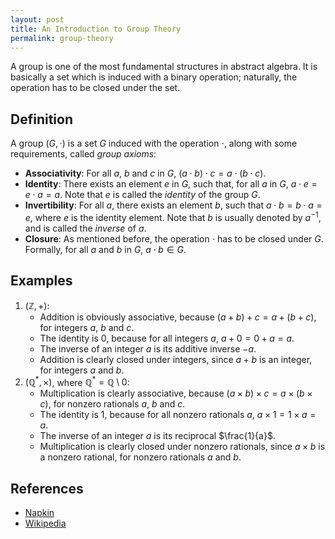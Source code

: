 ```yaml
---
layout: post
title: An Introduction to Group Theory
permalink: group-theory
---
```


A group is one of the most fundamental structures in abstract algebra. It is basically a set which is induced with a binary operation; naturally, the operation has to be closed under the set.

## Definition

A group $(G, \cdot)$ is a set $G$ induced with the operation $\cdot$, along with some requirements, called _group axioms_:

- **Associativity**: For all $a$, $b$ and $c$ in $G$, $(a \cdot b) \cdot c = a \cdot (b \cdot c)$.
- **Identity**: There exists an element $e$ in $G$, such that, for all $a$ in $G$, $a \cdot e = e \cdot a = a$. Note that $e$ is called the _identity_ of the group $G$.
- **Invertibility**: For all $a$, there exists an element $b$, such that $a \cdot b = b \cdot a = e$, where $e$ is the identity element. Note that $b$ is usually denoted by $a^{-1}$, and is called the _inverse_ of $a$.
- **Closure**: As mentioned before, the operation $\cdot$ has to be closed under $G$. Formally, for all $a$ and $b$ in $G$, $a \cdot b \in G$.

## Examples

1. $(\mathbb{Z}, +)$:
    - Addition is obviously associative, because $(a + b) + c = a + (b + c)$, for integers $a$, $b$ and $c$.
    - The identity is $0$, because for all integers $a$, $a + 0 = 0 + a = a$.
    - The inverse of an integer $a$ is its additive inverse $-a$.
    - Addition is clearly closed under integers, since $a + b$ is an integer, for integers $a$ and $b$.
2. $(\mathbb{Q}^{\ast}, \times)$, where $\mathbb{Q}^{\ast} = \mathbb{Q} \setminus {0}$:
    - Multiplication is clearly associative, because $(a \times b) \times c = a \times (b \times c)$, for nonzero rationals $a$, $b$ and $c$.
    - The identity is $1$, because for all nonzero rationals $a$, $a \times 1 = 1 \times a = a$.
    - The inverse of an integer $a$ is its reciprocal $\frac{1}{a}$.
    - Multiplication is clearly closed under nonzero rationals, since $a \times b$ is a nonzero rational, for nonzero rationals $a$ and $b$.

## References
- [Napkin](https://web.evanchen.cc/napkin.html)
- [Wikipedia](https://wikipedia.org/)

